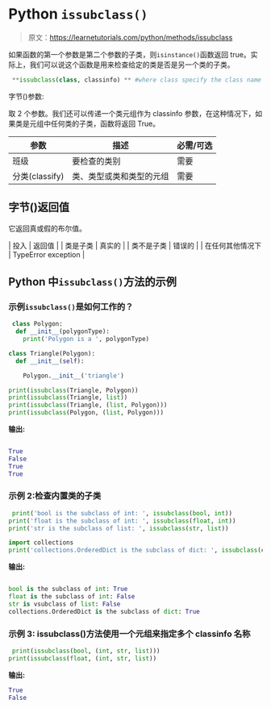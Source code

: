 # Python `issubclass()`

> 原文：<https://learnetutorials.com/python/methods/issubclass>

如果函数的第一个参数是第二个参数的子类，则`isinstance()`函数返回 true。实际上，我们可以说这个函数是用来检查给定的类是否是另一个类的子类。

```py
 **issubclass(class, classinfo) ** #where class specify the class name 

```

字节()参数:

取 2 个参数。我们还可以传递一个类元组作为 classinfo 参数，在这种情况下，如果类是元组中任何类的子类，函数将返回 True。

| 参数 | 描述 | 必需/可选 |
| --- | --- | --- |
| 班级 | 要检查的类别 | 需要 |
| 分类(classify) | 类、类型或类和类型的元组 | 需要 |

## 字节()返回值

它返回真或假的布尔值。

| 投入 | 返回值 |
| 类是子类 | 真实的 |
| 类不是子类 | 错误的 |
| 在任何其他情况下 | TypeError exception |

## Python 中`issubclass()`方法的示例

### 示例`issubclass()`是如何工作的？

```py
 class Polygon:
  def __init__(polygonType):
    print('Polygon is a ', polygonType)

class Triangle(Polygon):
  def __init__(self):

    Polygon.__init__('triangle')

print(issubclass(Triangle, Polygon))
print(issubclass(Triangle, list))
print(issubclass(Triangle, (list, Polygon)))
print(issubclass(Polygon, (list, Polygon))) 
```

**输出:**

```py

True
False
True
True 
```

### 示例 2:检查内置类的子类

```py
 print('bool is the subclass of int: ', issubclass(bool, int))
print('float is the subclass of int: ', issubclass(float, int))
print('str is the subclass of list: ', issubclass(str, list))

import collections
print('collections.OrderedDict is the subclass of dict: ', issubclass(collections.OrderedDict, dict)) 

```

**输出:**

```py

bool is the subclass of int: True
float is the subclass of int: False
str is vsubclass of list: False
collections.OrderedDict is the subclass of dict: True 
```

### 示例 3: issubclass()方法使用一个元组来指定多个 classinfo 名称

```py
 print(issubclass(bool, (int, str, list)))
print(issubclass(float, (int, str, list)) 

```

**输出:**

```py
True
False 

```